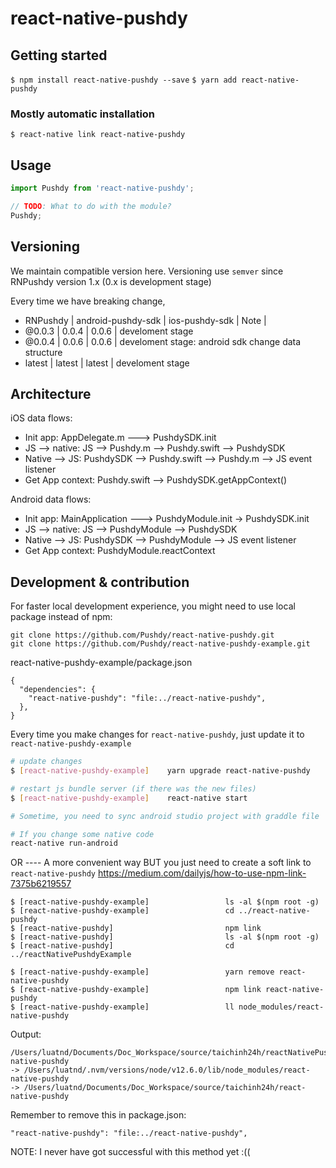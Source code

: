 # react-native-pushdy

## Getting started

`$ npm install react-native-pushdy --save`
`$ yarn add react-native-pushdy`

### Mostly automatic installation

`$ react-native link react-native-pushdy`

## Usage
```javascript
import Pushdy from 'react-native-pushdy';

// TODO: What to do with the module?
Pushdy;
```

## Versioning

We maintain compatible version here.
Versioning use `semver` since RNPushdy version 1.x (0.x is development stage)

Every time we have breaking change,

* RNPushdy | android-pushdy-sdk | ios-pushdy-sdk | Note |
* @0.0.3 | 0.0.4 | 0.0.6 | develoment stage
* @0.0.4 | 0.0.6 | 0.0.6 | develoment stage: android sdk change data structure
* latest | latest | latest | develoment stage



## Architecture

iOS data flows:

* Init app: AppDelegate.m ---> PushdySDK.init
* JS --> native: JS --> Pushdy.m --> Pushdy.swift --> PushdySDK
* Native --> JS: PushdySDK --> Pushdy.swift --> Pushdy.m --> JS event listener
* Get App context:  Pushdy.swift --> PushdySDK.getAppContext()

Android data flows:
* Init app: MainApplication ---> PushdyModule.init -> PushdySDK.init
* JS --> native: JS --> PushdyModule --> PushdySDK
* Native --> JS: PushdySDK --> PushdyModule --> JS event listener
* Get App context:  PushdyModule.reactContext


## Development & contribution

For faster local development experience, you might need to use local package instead of npm:
```
git clone https://github.com/Pushdy/react-native-pushdy.git
git clone https://github.com/Pushdy/react-native-pushdy-example.git
```

react-native-pushdy-example/package.json
```
{
  "dependencies": {
    "react-native-pushdy": "file:../react-native-pushdy",
  },
}
```

Every time you make changes for `react-native-pushdy`, just update it to `react-native-pushdy-example`
```bash
# update changes
$ [react-native-pushdy-example]    yarn upgrade react-native-pushdy

# restart js bundle server (if there was the new files)
$ [react-native-pushdy-example]    react-native start

# Sometime, you need to sync android studio project with graddle file

# If you change some native code
react-native run-android
```

OR
---- A more convenient way BUT
you just need to create a soft link to `react-native-pushdy`
https://medium.com/dailyjs/how-to-use-npm-link-7375b6219557

```
$ [react-native-pushdy-example]                 ls -al $(npm root -g)
$ [react-native-pushdy-example]                 cd ../react-native-pushdy
$ [react-native-pushdy]                         npm link
$ [react-native-pushdy]                         ls -al $(npm root -g)
$ [react-native-pushdy]                         cd ../reactNativePushdyExample

$ [react-native-pushdy-example]                 yarn remove react-native-pushdy
$ [react-native-pushdy-example]                 npm link react-native-pushdy
$ [react-native-pushdy-example]                 ll node_modules/react-native-pushdy
```

Output:

```
/Users/luatnd/Documents/Doc_Workspace/source/taichinh24h/reactNativePushdyExample/node_modules/react-native-pushdy
-> /Users/luatnd/.nvm/versions/node/v12.6.0/lib/node_modules/react-native-pushdy
-> /Users/luatnd/Documents/Doc_Workspace/source/taichinh24h/react-native-pushdy
```

Remember to remove this in package.json:
```
"react-native-pushdy": "file:../react-native-pushdy",
```

NOTE: I never have got successful with this method yet :((
